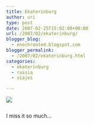 ```yaml
---
title: Ekaterinburg
author: uri
type: post
date: 2007-02-25T15:02:00+00:00
url: /2007/02/ekaterinburg/
blogger_blog:
  - enochrooted.blogspot.com
blogger_permalink:
  - /2007/02/ekaterinburg.html
categories:
  - ekaterinburg
  - russia
  - viajes

---
```

[<img style="display:block;text-align:center;cursor:hand;margin:0 auto 10px;" src="http://bp3.blogger.com/_WEHvyZj_jiU/ReGl7nSOxnI/AAAAAAAAADk/oabzl7SGluc/s320/DSC08322.JPG" border="0" />][1]  
I miss it so much&#8230;

 [1]: http://bp3.blogger.com/_WEHvyZj_jiU/ReGl7nSOxnI/AAAAAAAAADk/oabzl7SGluc/s1600-h/DSC08322.JPG